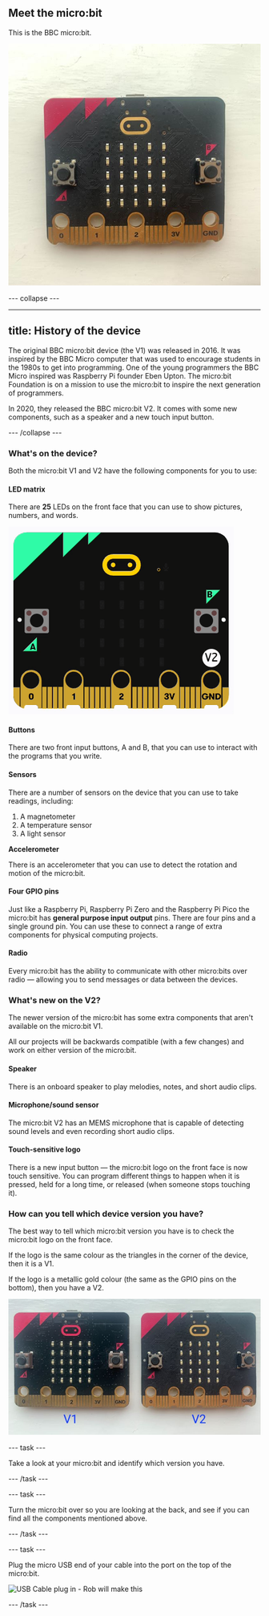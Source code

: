 ## Meet the micro:bit

This is the BBC micro:bit. 

![A micro:bit V2 against a white background.](images/v2-microbit.jpg)

--- collapse ---

---
title: History of the device
---

The original BBC micro:bit device (the V1) was released in 2016. It was inspired by the BBC Micro computer that was used to encourage students in the 1980s to get into programming. One of the young programmers the BBC Micro inspired was Raspberry Pi founder Eben Upton. The micro:bit Foundation is on a mission to use the micro:bit to inspire the next generation of programmers. 

In 2020, they released the BBC micro:bit V2. It comes with some new components, such as a speaker and a new touch input button.

--- /collapse ---

### What's on the device?

Both the micro:bit V1 and V2 have the following components for you to use: 

#### LED matrix

There are **25** LEDs on the front face that you can use to show pictures, numbers, and words. 

![Animation showing a heart icon. The word "Hello!" is then scrolled across the LEDs in the micro:bit simulator.](images/led-demo.gif)

#### Buttons

There are two front input buttons, A and B, that you can use to interact with the programs that you write. 

#### Sensors

There are a number of sensors on the device that you can use to take readings, including: 

1. A magnetometer
2. A temperature sensor
3. A light sensor

**Accelerometer**

There is an accelerometer that you can use to detect the rotation and motion of the micro:bit. 

#### Four GPIO pins

Just like a Raspberry Pi, Raspberry Pi Zero and the Raspberry Pi Pico the micro:bit has **general purpose input output** pins. There are four pins and a single ground pin. You can use these to connect a range of extra components for physical computing projects. 

#### Radio

Every micro:bit has the ability to communicate with other micro:bits over radio — allowing you to send messages or data between the devices.

### What's new on the V2?

The newer version of the micro:bit has some extra components that aren't available on the micro:bit V1.

All our projects will be backwards compatible (with a few changes) and work on either version of the micro:bit. 

#### Speaker

There is an onboard speaker to play melodies, notes, and short audio clips. 

#### Microphone/sound sensor

The micro:bit V2 has an MEMS microphone that is capable of detecting sound levels and even recording short audio clips.

#### Touch-sensitive logo

There is a new input button — the micro:bit logo on the front face is now touch sensitive. You can program different things to happen when it is pressed, held for a long time, or released (when someone stops touching it). 

### How can you tell which device version you have?

The best way to tell which micro:bit version you have is to check the micro:bit logo on the front face. 

If the logo is the same colour as the triangles in the corner of the device, then it is a V1. 

If the logo is a metallic gold colour (the same as the GPIO pins on the bottom), then you have a V2.

![Side-by-side comparison of the two versions.](images/v1-v2-side-by-side.jpg)

--- task ---

Take a look at your micro:bit and identify which version you have. 

--- /task ---

--- task ---

Turn the micro:bit over so you are looking at the back, and see if you can find all the components mentioned above.

--- /task ---

--- task ---

Plug the micro USB end of your cable into the port on the top of the micro:bit.

![USB Cable plug in - Rob will make this]()

--- /task ---


